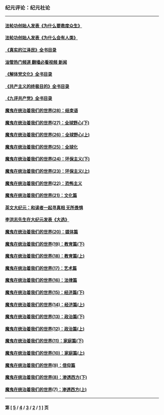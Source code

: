 ### 纪元评论：纪元社论
---
#### [法轮功创始人发表《为什么要救度众生》](../../pages/nsc422/n13975246.md?06230330) 
#### [法轮功创始人发表《为什么会有人类》](../../pages/nsc422/n13912117.md?06230330) 
#### [《真实的江泽民》全书目录](../../pages/nsc422/n13721399.md?06230330) 
#### [油管热门频道 翻墙必看视频 新闻](ok?06230330)
#### [《解体党文化》全书目录](../../pages/nsc422/n13721157.md?06230330) 
#### [《共产主义的终极目的》全书目录](../../pages/nsc422/n13721048.md?06230330) 
#### [《九评共产党》全书目录](../../pages/nsc422/n13708085.md?06230330) 
#### [魔鬼在统治着我们的世界(28)：结束语](../../pages/nsc422/n10936246.md?06230330) 
#### [魔鬼在统治着我们的世界(27)：全球野心(下)](../../pages/nsc422/n10928319.md?06230330) 
#### [魔鬼在统治着我们的世界(26)：全球野心(上)](../../pages/nsc422/n10900318.md?06230330) 
#### [魔鬼在统治着我们的世界(25)：全球化](../../pages/nsc422/n10788205.md?06230330) 
#### [魔鬼在统治着我们的世界(24)：环保主义(下)](../../pages/nsc422/n10695307.md?06230330) 
#### [魔鬼在统治着我们的世界(23)：环保主义(上)](../../pages/nsc422/n10688613.md?06230330) 
#### [魔鬼在统治着我们的世界(22)：恐怖主义](../../pages/nsc422/n10614727.md?06230330) 
#### [魔鬼在统治着我们的世界(21)：文化篇](../../pages/nsc422/n10597706.md?06230330) 
#### [英文大纪元：和读者一起寻真相 无所畏惧](../../pages/nsc422/n12542027.md?06230330) 
#### [李洪志先生在大纪元发表《大选》](../../pages/nsc422/n12534746.md?06230330) 
#### [魔鬼在统治着我们的世界(20)：媒体篇](../../pages/nsc422/n10586579.md?06230330) 
#### [魔鬼在统治着我们的世界(19)：教育篇(下)](../../pages/nsc422/n10564808.md?06230330) 
#### [魔鬼在统治着我们的世界(18)：教育篇(上)](../../pages/nsc422/n10526970.md?06230330) 
#### [魔鬼在统治着我们的世界(17)：艺术篇](../../pages/nsc422/n10499093.md?06230330) 
#### [魔鬼在统治着我们的世界(16)：法律篇](../../pages/nsc422/n10485969.md?06230330) 
#### [魔鬼在统治着我们的世界(15)：经济篇(下)](../../pages/nsc422/n10469975.md?06230330) 
#### [魔鬼在统治着我们的世界(14)：经济篇(上)](../../pages/nsc422/n10457370.md?06230330) 
#### [魔鬼在统治着我们的世界(13)：政治篇(下)](../../pages/nsc422/n10448270.md?06230330) 
#### [魔鬼在统治着我们的世界(12)：政治篇(上)](../../pages/nsc422/n10444576.md?06230330) 
#### [魔鬼在统治着我们的世界(11)：家庭篇(下)](../../pages/nsc422/n10440961.md?06230330) 
#### [魔鬼在统治着我们的世界(10)：家庭篇(上)](../../pages/nsc422/n10435448.md?06230330) 
#### [魔鬼在统治着我们的世界(9)：信仰篇](../../pages/nsc422/n10432159.md?06230330) 
#### [魔鬼在统治着我们的世界(8)：渗透西方(下)](../../pages/nsc422/n10429603.md?06230330) 
#### [魔鬼在统治着我们的世界(7)：渗透西方(上)](../../pages/nsc422/n10426013.md?06230330) 

---
#### 第 [ [5](./5.md?06230330) / [4](./4.md?06230330) / [3](./3.md?06230330) / [2](./2.md?06230330) / [1](./1.md?06230330) ] 页
